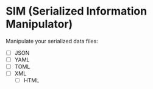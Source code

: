 <!-- # Bulk File Viewer and Manipulator (BFVM)
# Bulk File Viewer and Editor (BFVE)
# Bulk File Viewer And Manipulator (BFVAM)
# Bulk File Viewer And Manipulator (BFVAM)
# Serialized Information Viewer and Editor (SIVE)
# Serialized Information Bulk Viewer and Editor (SIBVE)
# Serialized Information Editor (SIE) -->
# SIM (Serialized Information Manipulator)

Manipulate your serialized data files:
- [ ] JSON
- [ ] YAML
- [ ] TOML
- [ ] XML
  - [ ] HTML
